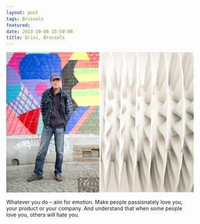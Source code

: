 ```yaml
---
layout: post
tags: Brussels
featured: 
date: 2013-10-06 15:50:00
title: Driss, Brussels
---
```

![Driss in Brussels](/img/posts/2013-11-10-brussels-driss.png)

Whatever you do – aim for emotion. Make people passionately love you, your product or your company. And understand that when some people love you, others will hate you.


